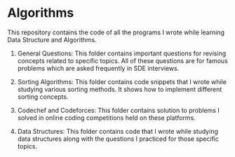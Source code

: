 # Algorithms

This repository contains the code of all the programs I wrote while learning Data Structure and Algorithms. 

1. General Questions: This folder contains important questions for revising concepts related to specific topics. All of these questions are for famous problems which are asked frequently in SDE interviews.

2. Sorting Algorithms: This folder contains code snippets that I wrote while studying various sorting methods. It shows how to implement different sorting concepts.

3. Codechef and Codeforces: This folder contains solution to problems I solved in online coding competitions held on these platforms.

4. Data Structures: This folder contains code that I wrote while studying data structures along with the questions I practiced for those specific topics.